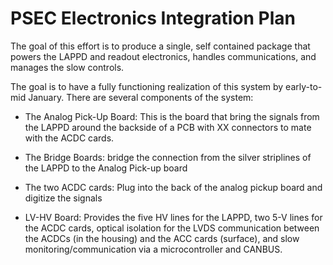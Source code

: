 # PSEC Electronics Integration Plan

The goal of this effort is to produce a single, self contained package that powers the LAPPD and readout electronics, handles communications, and manages the slow controls. 

The goal is to have a fully functioning realization of this system by early-to-mid January. There are several components
of the system:

* The Analog Pick-Up Board: This is the board that bring the signals from the LAPPD around the backside of a PCB with XX connectors to mate with the ACDC cards.

* The Bridge Boards: bridge the connection from the silver striplines of the LAPPD to the Analog Pick-up board

* The two ACDC cards: Plug into the back of the analog pickup board and digitize the signals

* LV-HV Board: Provides the five HV lines for the LAPPD, two 5-V lines for the ACDC cards, optical isolation for the LVDS communication between the ACDCs (in the housing) and the ACC cards (surface), and slow monitoring/communication via a microcontroller and CANBUS.
